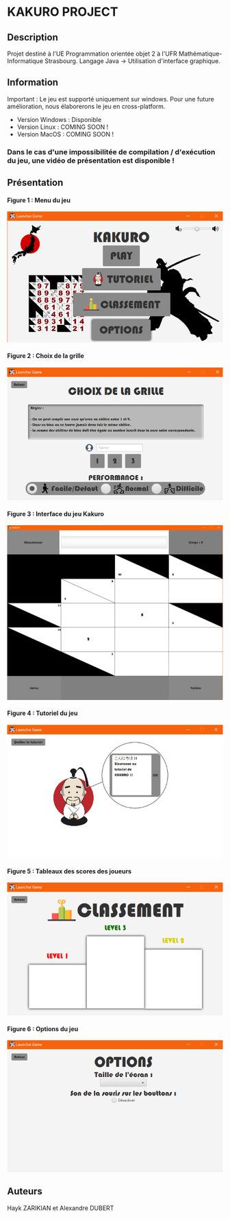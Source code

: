 # KAKURO PROJECT

## Description 
Projet destiné à l'UE Programmation orientée objet 2 à l'UFR Mathématique-Informatique Strasbourg.
Langage Java -> Utilisation d'interface graphique.


## Information

Important : Le jeu est supporté uniquement sur windows. Pour une future amélioration, nous élaborerons le jeu en cross-platform.

- Version Windows : Disponible
- Version Linux : COMING SOON ! 
- Version MacOS : COMING SOON !

### Dans le cas d'une impossibilitée de compilation / d'exécution du jeu, une vidéo de présentation est disponible !


## Présentation
#### Figure 1 : Menu du jeu
![Menu!](Screenshot/Menu.PNG)
#### Figure 2 : Choix de la grille
![ChoixGrille!](Screenshot/ChoixGrille.PNG)
#### Figure 3 : Interface du jeu Kakuro
![Jeu!](Screenshot/Jeu.PNG)
#### Figure 4 : Tutoriel du jeu
![Tutoriel!](Screenshot/Tutoriel.PNG)
#### Figure 5 : Tableaux des scores des joueurs
![Classement!](Screenshot/Classement.PNG)
#### Figure 6 : Options du jeu
![Options!](Screenshot/Options.PNG)

## Auteurs
Hayk ZARIKIAN et Alexandre DUBERT